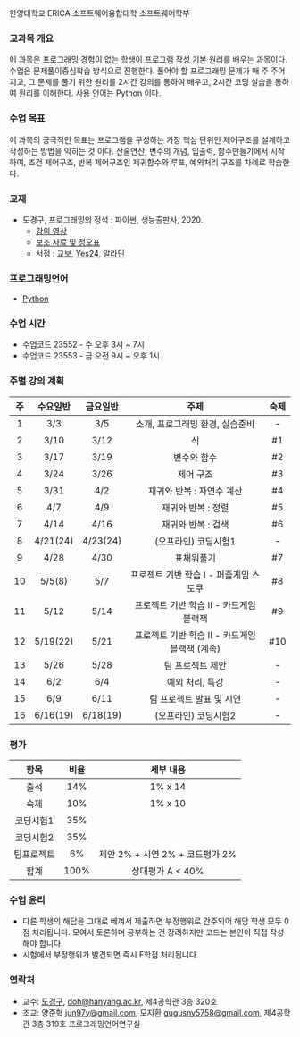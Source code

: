 한양대학교 ERICA 소프트웨어융합대학 소프트웨어학부

### 교과목 개요

이 과목은 프로그래밍 경험이 없는 학생이 프로그램 작성 기본 원리를 배우는 과목이다. 수업은 문제풀이중심학습 방식으로 진행한다. 풀어야 할 프로그래밍 문제가 매 주 주어지고, 그 문제를 풀기 위한 원리를 2시간 강의를 통하여 배우고, 2시간 코딩 실습을 통하여 원리를 이해한다. 사용 언어는 Python 이다.

### 수업 목표
이 과목의 궁극적인 목표는 프로그램을 구성하는 가장 핵심 단위인 제어구조를 설계하고 작성하는 방법을 익히는 것 이다. 산술연산, 변수의 개념, 입출력, 함수만들기에서 시작하여, 조건 제어구조, 반복 제어구조인 제귀함수와 루프, 예외처리 구조를 차례로 학습한다.

### 교재
- 도경구, 프로그래밍의 정석 : 파이썬, 생능출판사, 2020.
  - [강의 영상](https://youtube.com/playlist?list=PL0UNsS2daHTyoDTctKpITfbW1UtR5ig6L)
  - [보조 자료 및 정오표](https://drive.google.com/drive/folders/1RMa0oL91nP98BOVWfx0tYWFbhhU5VjKy?usp=sharing)
  - 서점 : [교보](http://www.kyobobook.co.kr/product/detailViewKor.laf?mallGb=KOR&ejkGb=KOR&barcode=9788970504735&orderClick=LA6), [Yes24](http://www.yes24.com/Product/Goods/96546953), [알라딘](https://www.aladin.co.kr/shop/wproduct.aspx?ItemId=259540630)

### 프로그래밍언어
- [Python](https://www.python.org/)

### 수업 시간

- 수업코드 23552 - 수 오후 3시 ~ 7시
- 수업코드 23553 - 금 오전 9시 ~ 오후 1시

### 주별 강의 계획

| 주 | 수요일반 | 금요일반 | 주제 | 숙제 |
|:----:|:-----:|:-----:|:-----:|:-----:|
|  1  | 3/3 | 3/5 | 소개, 프로그래밍 환경, 실습준비 | - |
|  2  | 3/10 | 3/12 | 식 |#1 |
|  3  | 3/17 | 3/19 | 변수와 함수 | #2 |
|  4  | 3/24 | 3/26 | 제어 구조 | #3 |
|  5  | 3/31 | 4/2 | 재귀와 반복 : 자연수 계산 | #4 |
|  6  | 4/7 | 4/9 | 재귀와 반복 : 정렬 | #5 |
|  7  | 4/14 | 4/16 | 재귀와 반복 : 검색 | #6 |
|  8  | 4/21(24) | 4/23(24) | (오프라인) 코딩시험1 | - |
|  9 | 4/28 | 4/30 | 표채워풀기 | #7 |
|  10 | 5/5(8) | 5/7 | 프로젝트 기반 학습 I - 퍼즐게임 스도쿠 | #8 |
|  11 | 5/12 | 5/14 | 프로젝트 기반 학습 II - 카드게임 블랙잭 | #9 |
|  12 | 5/19(22) | 5/21 | 프로젝트 기반 학습 II - 카드게임 블랙잭 (계속) | #10 |
|  13 | 5/26 | 5/28 | 팀 프로젝트 제안   | - |
|  14 | 6/2 | 6/4 | 예외 처리, 특강 | - |
|  15 | 6/9 | 6/11 | 팀 프로젝트 발표 및 시연 | - |
|  16 | 6/16(19) | 6/18(19) | (오프라인) 코딩시험2 | - |

### 평가

| 항목 | 비율 | 세부 내용 |
|:---:|:---:|:---:|
| 출석 | 14% | 1% x 14 |
| 숙제 | 10% | 1% x 10 |
| 코딩시험1 | 35% |  |
| 코딩시험2 | 35% |  |
| 팀프로젝트 | 6% | 제안 2% + 시연 2% + 코드평가 2% |
| 합계 | 100% |  상대평가 A < 40% | 

### 수업 윤리
- 다른 학생의 해답을 그대로 베껴서 제출하면 부정행위로 간주되어 해당 학생 모두 0점 처리됩니다. 모여서 토론하며 공부하는 건 장려하지만 코드는 본인이 직접 작성해야 합니다.
- 시험에서 부정행위가 발견되면 즉시 F학점 처리됩니다.

### 연락처

-	교수: [도경구](http://doggzone.github.io/home), doh@hanyang.ac.kr, 제4공학관 3층 320호
-	조교: 양준혁 jun97y@gmail.com, 모지환 gugusny5758@gmail.com, 제4공학관 3층 319호 프로그래밍언어연구실
